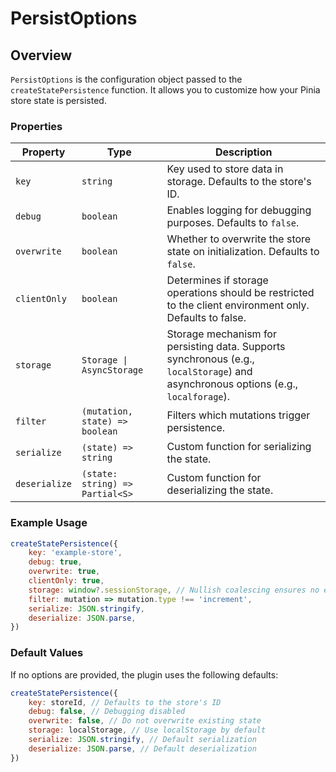# PersistOptions

## Overview

`PersistOptions` is the configuration object passed to the `createStatePersistence` function. It allows you to customize how your Pinia store state is persisted.

### Properties

| Property        | Type                                | Description                                                                 |
|-----------------|-------------------------------------|-----------------------------------------------------------------------------|
| `key`           | `string`                            | Key used to store data in storage. Defaults to the store's ID.             |
| `debug`         | `boolean`                          | Enables logging for debugging purposes. Defaults to `false`.               |
| `overwrite`     | `boolean`                          | Whether to overwrite the store state on initialization. Defaults to `false`.|
| `clientOnly`  | `boolean`                          | Determines if storage operations should be restricted to the client environment only. Defaults to false.|
| `storage`       | `Storage \| AsyncStorage`          | Storage mechanism for persisting data. Supports synchronous (e.g., `localStorage`) and asynchronous options (e.g., `localforage`). |
| `filter`        | `(mutation, state) => boolean`     | Filters which mutations trigger persistence.                               |
| `serialize`     | `(state) => string`                | Custom function for serializing the state.                                 |
| `deserialize`   | `(state: string) => Partial<S>`    | Custom function for deserializing the state.                               |

### Example Usage

```javascript
createStatePersistence({
	key: 'example-store',
	debug: true,
	overwrite: true,
	clientOnly: true,
	storage: window?.sessionStorage, // Nullish coalescing ensures no errors in SSR environments where 'window' is undefined.
	filter: mutation => mutation.type !== 'increment',
	serialize: JSON.stringify,
	deserialize: JSON.parse,
})
```

### Default Values

If no options are provided, the plugin uses the following defaults:

```javascript
createStatePersistence({
	key: storeId, // Defaults to the store's ID
	debug: false, // Debugging disabled
	overwrite: false, // Do not overwrite existing state
	storage: localStorage, // Use localStorage by default
	serialize: JSON.stringify, // Default serialization
	deserialize: JSON.parse, // Default deserialization
})
```
